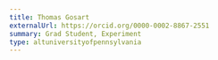 ```yaml
---
title: Thomas Gosart
externalUrl: https://orcid.org/0000-0002-8867-2551
summary: Grad Student, Experiment
type: altuniversityofpennsylvania
---
```

